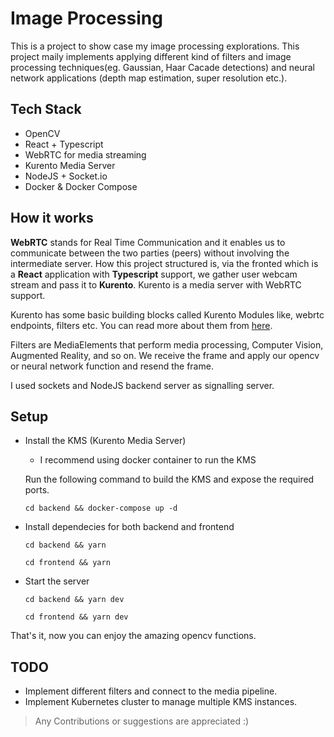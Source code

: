 # Image Processing

This is a project to show case my image processing explorations. This project maily implements applying different kind of filters and image processing techniques(eg. Gaussian, Haar Cacade detections) and neural network applications (depth map estimation, super resolution etc.).

## Tech Stack

* OpenCV
* React + Typescript
* WebRTC for media streaming
* Kurento Media Server
* NodeJS + Socket.io
* Docker & Docker Compose

## How it works

__WebRTC__ stands for Real Time Communication and it enables us to communicate between the two parties (peers) without involving the intermediate server. How this project structured is, via the fronted which is a __React__ application with __Typescript__ support, we gather user webcam stream and pass it to __Kurento__. Kurento is a media server with WebRTC support. 

Kurento has some basic building blocks called Kurento Modules like, webrtc endpoints, filters etc. You can read more about them from [here](https://doc-kurento.readthedocs.io/en/latest/features/kurento_modules.html). 

Filters are MediaElements that perform media processing, Computer Vision, Augmented Reality, and so on. We receive the frame and apply our opencv or neural network function and resend the frame.

I used sockets and NodeJS backend server as signalling server.

## Setup

* Install the KMS (Kurento Media Server)
    * I recommend using docker container to run the KMS

    Run the following command to build the KMS and expose the required ports.

    ```
    cd backend && docker-compose up -d
    ```

* Install dependecies for both backend and frontend
    ```
    cd backend && yarn

    cd frontend && yarn
    ```

* Start the server
    ```
    cd backend && yarn dev

    cd frontend && yarn dev
    ```

That's it, now you can enjoy the amazing opencv functions.


## TODO

* Implement different filters and connect to the media pipeline.
* Implement Kubernetes cluster to manage multiple KMS instances.

> Any Contributions or suggestions are appreciated :)